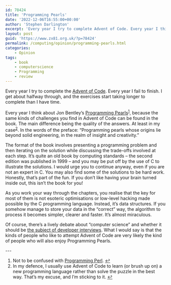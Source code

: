 ```yaml
---
id: 78424
title: 'Programming Pearls'
date: '2022-12-06T16:55:00+00:00'
author: 'Stephen Darlington'
excerpt: 'Every year I try to complete Advent of Code. Every year I think about Programming Pearls.'
layout: post
guid: 'https://www.zx81.org.uk/?p=78424'
permalink: /computing/opinion/programming-pearls.html
categories:
    - Opinion
tags:
    - book
    - computerscience
    - Programming
    - review
---
```


<span style="font-size: revert;">Every year I try to complete the </span>[Advent of Code](https://www.adventofcode.com)<span style="font-size: revert;">. Every year I fail to finish. I get about halfway through, and the exercises start taking longer to complete than I have time.</span>

Every year I think about Jon Bentley’s [Programming Pearls](https://amzn.to/3H93k8l)<sup>[1](#fn1-12000 "see footnote")</sup>, because the same kinds of challenges you find in Advent of Code can be found in the book. The main difference being the quality of the answers. At least in my case<sup>[2](#fn2-12000 "see footnote")</sup>. In the words of the preface: “Programming pearls whose origins lie beyond solid engineering, in the realm of insight and creativity.”

The format of the book involves presenting a programming problem and then iterating on the solution while discussing the trade-offs involved at each step. It’s quite an old book by computing standards – the second edition was published in 1999 – and you may be put off by the use of C to illustrate the solutions. I would urge you to continue anyway, even if you are not an expert in C. You may also find some of the solutions to be hard work. Honestly, that’s part of the fun. If you don’t like having your brain turned inside out, this isn’t the book for you!

As you work your way through the chapters, you realise that the key for most of them is not esoteric optimisations or low-level hacking made possible by the C programming language. Instead, it’s data structures. If you somehow manage to store your data in the “correct” way, the algorithm to process it becomes simpler, clearer and faster. It’s almost miraculous.

Of course, there’s a lively debate about “computer science” and whether it should be [the subject of developer interviews](https://www.zx81.org.uk/computing/opinion/what-do-you-know.html). What I would say is that the kinds of people who like to attempt Advent of Code are very likely the kind of people who will also enjoy Programming Pearls.

<div class="footnotes">---

1. Not to be confused with [Programming Perl](https://www.zx81.org.uk/computing/opinion/eight-best-computer-books.html). [↩︎](#fnr1-12000 "return to article")
2. In my defence, I usually use Advent of Code to learn (or brush up on) a new programming language rather than solve the puzzle in the best way. That’s my excuse, and I’m sticking to it. [↩︎](#fnr2-12000 "return to article")

</div>